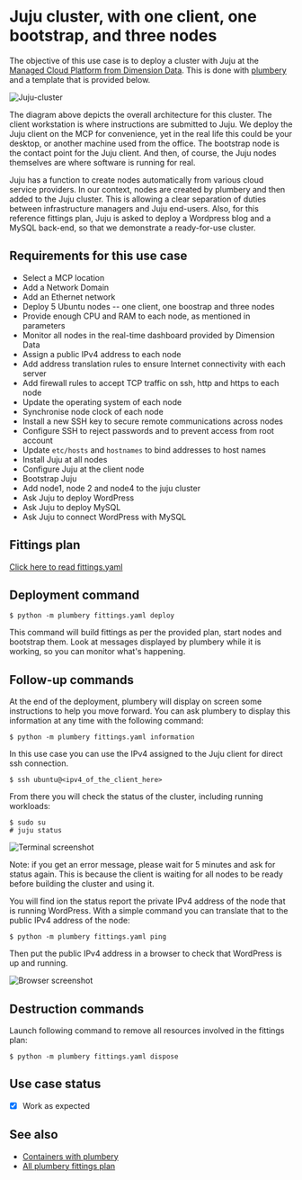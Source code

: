 # Juju cluster, with one client, one bootstrap, and three nodes

The objective of this use case is to deploy a cluster with Juju at the [Managed Cloud Platform from Dimension Data](http://cloud.dimensiondata.com/eu/en/).
This is done with [plumbery](https://docs.mcp-services.net/display/PLUM/Plumbery) and a template that is provided below.

![Juju-cluster](juju-cluster.png)

The diagram above depicts the overall architecture for this cluster.
The client workstation is where instructions are submitted to Juju.
We deploy the Juju client on the MCP for convenience, yet in the real life
this could be your desktop, or another machine used from the office.
The bootstrap node is the contact point for the Juju client. And then, of course,
the Juju nodes themselves are where software is running for real.

Juju has a function to create nodes automatically from various cloud service providers.
In our context, nodes are created by plumbery and then added to the Juju cluster.
This is allowing a clear separation of duties between infrastructure managers and
Juju end-users.
Also, for this reference fittings plan, Juju is asked to deploy a Wordpress blog and a MySQL back-end, so that
we demonstrate a ready-for-use cluster.

## Requirements for this use case

* Select a MCP location
* Add a Network Domain
* Add an Ethernet network
* Deploy 5 Ubuntu nodes -- one client, one boostrap and three nodes
* Provide enough CPU and RAM to each node, as mentioned in parameters
* Monitor all nodes in the real-time dashboard provided by Dimension Data
* Assign a public IPv4 address to each node
* Add address translation rules to ensure Internet connectivity with each server
* Add firewall rules to accept TCP traffic on ssh, http and https to each node
* Update the operating system of each node
* Synchronise node clock of each node
* Install a new SSH key to secure remote communications across nodes
* Configure SSH to reject passwords and to prevent access from root account
* Update `etc/hosts` and `hostnames` to bind addresses to host names
* Install Juju at all nodes
* Configure Juju at the client node
* Bootstrap Juju
* Add node1, node 2 and node4 to the juju cluster
* Ask Juju to deploy WordPress
* Ask Juju to deploy MySQL
* Ask Juju to connect WordPress with MySQL

## Fittings plan

[Click here to read fittings.yaml](fittings.yaml)

## Deployment command

    $ python -m plumbery fittings.yaml deploy

This command will build fittings as per the provided plan, start nodes
and bootstrap them. Look at messages displayed by plumbery while it is
working, so you can monitor what's happening.

## Follow-up commands

At the end of the deployment, plumbery will display on screen some instructions
to help you move forward. You can ask plumbery to display this information
at any time with the following command:

    $ python -m plumbery fittings.yaml information

In this use case you can use the IPv4 assigned to the Juju client for direct ssh
connection.

    $ ssh ubuntu@<ipv4_of_the_client_here>

From there you will check the status of the cluster, including running workloads:

    $ sudo su
    # juju status

![Terminal screenshot](terminal.png)

Note: if you get an error message, please wait for 5 minutes and ask for status
again. This is because the client is waiting for all nodes to be ready before
building the cluster and using it.

You will find ion the status report the private IPv4 address of the node that
is running WordPress. With a simple command you can translate that to the public
IPv4 address of the node:

    $ python -m plumbery fittings.yaml ping

Then put the public IPv4 address in a browser to check that WordPress is up and
running.

![Browser screenshot](browser.png)

## Destruction commands

Launch following command to remove all resources involved in the fittings plan:

    $ python -m plumbery fittings.yaml dispose

## Use case status

- [x] Work as expected

## See also

- [Containers with plumbery](../)
- [All plumbery fittings plan](../../)

